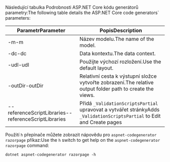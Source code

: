 <a name="codegenerator"></a> <span data-ttu-id="e1036-101">Následující tabulka Podrobnosti ASP.NET Core kódu generátorů parametry:</span><span class="sxs-lookup"><span data-stu-id="e1036-101">The following table details the ASP.NET Core code generators\` parameters:</span></span>

| <span data-ttu-id="e1036-102">Parametr</span><span class="sxs-lookup"><span data-stu-id="e1036-102">Parameter</span></span>               | <span data-ttu-id="e1036-103">Popis</span><span class="sxs-lookup"><span data-stu-id="e1036-103">Description</span></span>|
| ----------------- | ------------ |
| <span data-ttu-id="e1036-104">-m</span><span class="sxs-lookup"><span data-stu-id="e1036-104">-m</span></span>  | <span data-ttu-id="e1036-105">Název modelu.</span><span class="sxs-lookup"><span data-stu-id="e1036-105">The name of the model.</span></span> |
| <span data-ttu-id="e1036-106">-dc</span><span class="sxs-lookup"><span data-stu-id="e1036-106">-dc</span></span>  | <span data-ttu-id="e1036-107">Data kontextu.</span><span class="sxs-lookup"><span data-stu-id="e1036-107">The data context.</span></span> |
| <span data-ttu-id="e1036-108">-udl</span><span class="sxs-lookup"><span data-stu-id="e1036-108">-udl</span></span> | <span data-ttu-id="e1036-109">Použijte výchozí rozložení.</span><span class="sxs-lookup"><span data-stu-id="e1036-109">Use the default layout.</span></span> |
| <span data-ttu-id="e1036-110">-outDir</span><span class="sxs-lookup"><span data-stu-id="e1036-110">-outDir</span></span> | <span data-ttu-id="e1036-111">Relativní cesta k výstupní složce vytvořte zobrazení.</span><span class="sxs-lookup"><span data-stu-id="e1036-111">The relative output folder path to create the views.</span></span> |
| <span data-ttu-id="e1036-112">--referenceScriptLibraries</span><span class="sxs-lookup"><span data-stu-id="e1036-112">--referenceScriptLibraries</span></span> | <span data-ttu-id="e1036-113">Přidá `_ValidationScriptsPartial` upravovat a vytvářet stránky</span><span class="sxs-lookup"><span data-stu-id="e1036-113">Adds `_ValidationScriptsPartial` to Edit and Create pages</span></span> |

<span data-ttu-id="e1036-114">Použití `h` přepínače můžete zobrazit nápovědu pro `aspnet-codegenerator razorpage` příkaz:</span><span class="sxs-lookup"><span data-stu-id="e1036-114">Use the `h` switch to get help on the `aspnet-codegenerator razorpage` command:</span></span>

```console
dotnet aspnet-codegenerator razorpage -h
```
